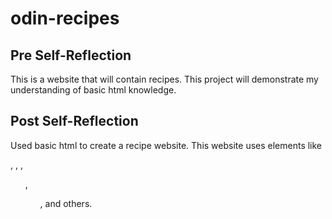 # odin-recipes

## Pre Self-Reflection

This is a website that will contain recipes. This project will demonstrate my understanding of basic html knowledge.

## Post Self-Reflection

Used basic html to create a recipe website. This website uses elements like <p>, <a>, <img>, <ul>, <ol>, and others.
